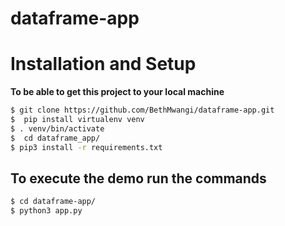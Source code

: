 # dataframe-app


   # Installation and Setup

**To be able to get this project to your local machine**

```sh
$ git clone https://github.com/BethMwangi/dataframe-app.git
$  pip install virtualenv venv
$ . venv/bin/activate
$  cd dataframe_app/
$ pip3 install -r requirements.txt
```


 ## To execute the demo run the commands

 ```sh 
$ cd dataframe-app/
$ python3 app.py 
```


